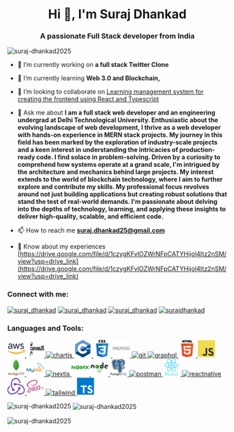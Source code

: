 <h1 align="center">Hi 👋, I'm Suraj Dhankad</h1>
<h3 align="center">A passionate Full Stack developer from India</h3>

<p align="left"> <img src="https://komarev.com/ghpvc/?username=suraj-dhankad2025&label=Profile%20views&color=0e75b6&style=flat" alt="suraj-dhankad2025" /> </p>

- 🔭 I’m currently working on **a full stack Twitter Clone**

- 🌱 I’m currently learning **Web 3.0 and Blockchain,**

- 👯 I’m looking to collaborate on [Learning management system for creating the frontend using React and Typescript](https://github.com/Suraj-Dhankad2025/Learning-Management-System)

- 💬 Ask me about **I am a full stack web developer and an engineering undergrad at Delhi Technological University. Enthusiastic about the evolving landscape of web development, I thrive as a web developer with hands-on experience in MERN stack projects. My journey in this field has been marked by the exploration of industry-scale projects and a keen interest in understanding the intricacies of production-ready code. I find solace in problem-solving. Driven by a curiosity to comprehend how systems operate at a grand scale, I'm intrigued by the architecture and mechanics behind large projects. My interest extends to the world of blockchain technology, where I aim to further explore and contribute my skills. My professional focus revolves around not just building applications but creating robust solutions that stand the test of real-world demands. I'm passionate about delving into the depths of technology, learning, and applying these insights to deliver high-quality, scalable, and efficient code.**

- 📫 How to reach me **suraj.dhankad25@gmail.com**

- 📄 Know about my experiences [https://drive.google.com/file/d/1czygKFvlOZWrNFpCATYHijol4Itz2nSM/view?usp=drive_link](https://drive.google.com/file/d/1czygKFvlOZWrNFpCATYHijol4Itz2nSM/view?usp=drive_link)

<h3 align="left">Connect with me:</h3>
<p align="left">
<a href="https://twitter.com/suraj_dhankad" target="blank"><img align="center" src="https://raw.githubusercontent.com/rahuldkjain/github-profile-readme-generator/master/src/images/icons/Social/twitter.svg" alt="suraj_dhankad" height="30" width="40" /></a>
<a href="https://instagram.com/suraj_dhankad" target="blank"><img align="center" src="https://raw.githubusercontent.com/rahuldkjain/github-profile-readme-generator/master/src/images/icons/Social/instagram.svg" alt="suraj_dhankad" height="30" width="40" /></a>
<a href="https://www.leetcode.com/suraj_dhankad" target="blank"><img align="center" src="https://raw.githubusercontent.com/rahuldkjain/github-profile-readme-generator/master/src/images/icons/Social/leet-code.svg" alt="suraj_dhankad" height="30" width="40" /></a>
<a href="https://auth.geeksforgeeks.org/user/surajdhankad" target="blank"><img align="center" src="https://raw.githubusercontent.com/rahuldkjain/github-profile-readme-generator/master/src/images/icons/Social/geeks-for-geeks.svg" alt="surajdhankad" height="30" width="40" /></a>
</p>

<h3 align="left">Languages and Tools:</h3>
<p align="left"> <a href="https://aws.amazon.com" target="_blank" rel="noreferrer"> <img src="https://raw.githubusercontent.com/devicons/devicon/master/icons/amazonwebservices/amazonwebservices-original-wordmark.svg" alt="aws" width="40" height="40"/> </a> <a href="https://canvasjs.com" target="_blank" rel="noreferrer"> <img src="https://raw.githubusercontent.com/Hardik0307/Hardik0307/master/assets/canvasjs-charts.svg" alt="canvasjs" width="40" height="40"/> </a> <a href="https://www.chartjs.org" target="_blank" rel="noreferrer"> <img src="https://www.chartjs.org/media/logo-title.svg" alt="chartjs" width="40" height="40"/> </a> <a href="https://www.w3schools.com/cpp/" target="_blank" rel="noreferrer"> <img src="https://raw.githubusercontent.com/devicons/devicon/master/icons/cplusplus/cplusplus-original.svg" alt="cplusplus" width="40" height="40"/> </a> <a href="https://www.w3schools.com/css/" target="_blank" rel="noreferrer"> <img src="https://raw.githubusercontent.com/devicons/devicon/master/icons/css3/css3-original-wordmark.svg" alt="css3" width="40" height="40"/> </a> <a href="https://expressjs.com" target="_blank" rel="noreferrer"> <img src="https://raw.githubusercontent.com/devicons/devicon/master/icons/express/express-original-wordmark.svg" alt="express" width="40" height="40"/> </a> <a href="https://git-scm.com/" target="_blank" rel="noreferrer"> <img src="https://www.vectorlogo.zone/logos/git-scm/git-scm-icon.svg" alt="git" width="40" height="40"/> </a> <a href="https://graphql.org" target="_blank" rel="noreferrer"> <img src="https://www.vectorlogo.zone/logos/graphql/graphql-icon.svg" alt="graphql" width="40" height="40"/> </a> <a href="https://www.w3.org/html/" target="_blank" rel="noreferrer"> <img src="https://raw.githubusercontent.com/devicons/devicon/master/icons/html5/html5-original-wordmark.svg" alt="html5" width="40" height="40"/> </a> <a href="https://developer.mozilla.org/en-US/docs/Web/JavaScript" target="_blank" rel="noreferrer"> <img src="https://raw.githubusercontent.com/devicons/devicon/master/icons/javascript/javascript-original.svg" alt="javascript" width="40" height="40"/> </a> <a href="https://www.mongodb.com/" target="_blank" rel="noreferrer"> <img src="https://raw.githubusercontent.com/devicons/devicon/master/icons/mongodb/mongodb-original-wordmark.svg" alt="mongodb" width="40" height="40"/> </a> <a href="https://www.mysql.com/" target="_blank" rel="noreferrer"> <img src="https://raw.githubusercontent.com/devicons/devicon/master/icons/mysql/mysql-original-wordmark.svg" alt="mysql" width="40" height="40"/> </a> <a href="https://nextjs.org/" target="_blank" rel="noreferrer"> <img src="https://cdn.worldvectorlogo.com/logos/nextjs-2.svg" alt="nextjs" width="40" height="40"/> </a> <a href="https://www.nginx.com" target="_blank" rel="noreferrer"> <img src="https://raw.githubusercontent.com/devicons/devicon/master/icons/nginx/nginx-original.svg" alt="nginx" width="40" height="40"/> </a> <a href="https://nodejs.org" target="_blank" rel="noreferrer"> <img src="https://raw.githubusercontent.com/devicons/devicon/master/icons/nodejs/nodejs-original-wordmark.svg" alt="nodejs" width="40" height="40"/> </a> <a href="https://www.postgresql.org" target="_blank" rel="noreferrer"> <img src="https://raw.githubusercontent.com/devicons/devicon/master/icons/postgresql/postgresql-original-wordmark.svg" alt="postgresql" width="40" height="40"/> </a> <a href="https://postman.com" target="_blank" rel="noreferrer"> <img src="https://www.vectorlogo.zone/logos/getpostman/getpostman-icon.svg" alt="postman" width="40" height="40"/> </a> <a href="https://reactjs.org/" target="_blank" rel="noreferrer"> <img src="https://raw.githubusercontent.com/devicons/devicon/master/icons/react/react-original-wordmark.svg" alt="react" width="40" height="40"/> </a> <a href="https://reactnative.dev/" target="_blank" rel="noreferrer"> <img src="https://reactnative.dev/img/header_logo.svg" alt="reactnative" width="40" height="40"/> </a> <a href="https://redux.js.org" target="_blank" rel="noreferrer"> <img src="https://raw.githubusercontent.com/devicons/devicon/master/icons/redux/redux-original.svg" alt="redux" width="40" height="40"/> </a> <a href="https://sass-lang.com" target="_blank" rel="noreferrer"> <img src="https://raw.githubusercontent.com/devicons/devicon/master/icons/sass/sass-original.svg" alt="sass" width="40" height="40"/> </a> <a href="https://tailwindcss.com/" target="_blank" rel="noreferrer"> <img src="https://www.vectorlogo.zone/logos/tailwindcss/tailwindcss-icon.svg" alt="tailwind" width="40" height="40"/> </a> <a href="https://www.typescriptlang.org/" target="_blank" rel="noreferrer"> <img src="https://raw.githubusercontent.com/devicons/devicon/master/icons/typescript/typescript-original.svg" alt="typescript" width="40" height="40"/> </a> </p>

<p><img align="left" src="https://github-readme-stats.vercel.app/api/top-langs?username=suraj-dhankad2025&show_icons=true&locale=en&layout=compact" alt="suraj-dhankad2025" /></p>

<p>&nbsp;<img align="center" src="https://github-readme-stats.vercel.app/api?username=suraj-dhankad2025&show_icons=true&locale=en" alt="suraj-dhankad2025" /></p>

<p><img align="center" src="https://github-readme-streak-stats.herokuapp.com/?user=suraj-dhankad2025&" alt="suraj-dhankad2025" /></p>
